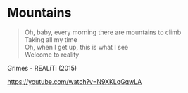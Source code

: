 # Mountains

> Oh, baby, every morning there are mountains to climb\
> Taking all my time\
> Oh, when I get up, this is what I see\
> Welcome to reality

Grimes - REALiTi (2015)

https://youtube.com/watch?v=N9XKLqGqwLA
